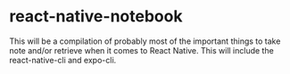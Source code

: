 # react-native-notebook
This will be a compilation of probably most of the important things to take note and/or retrieve when it comes to React Native. This will include the react-native-cli and expo-cli.
